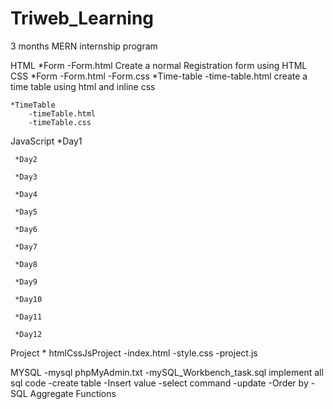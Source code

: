 # Triweb_Learning
3 months MERN internship program 

HTML
    *Form
        -Form.html
        Create a normal Registration form using HTML
CSS
   *Form
      -Form.html
      -Form.css
   *Time-table
       -time-table.html
        create a time table using html and inline css
        
    *TimeTable
        -timeTable.html
        -timeTable.css

JavaScript
     *Day1

     *Day2

     *Day3

     *Day4

     *Day5

     *Day6

     *Day7

     *Day8

     *Day9

     *Day10

     *Day11

     *Day12

Project
    * htmlCssJsProject
        -index.html
        -style.css
        -project.js
        

MYSQL
    -mysql phpMyAdmin.txt
    -mySQL_Workbench_task.sql
    implement all sql code
       -create table
       -Insert value
       -select command
       -update
       -Order by
       -SQL Aggregate Functions
   
